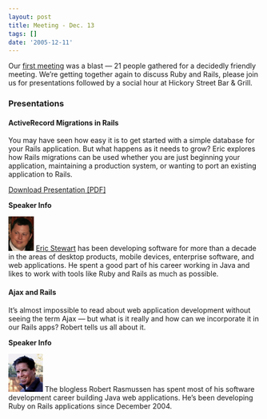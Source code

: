 ```yaml
---
layout: post
title: Meeting - Dec. 13
tags: []
date: '2005-12-11'
---
```

Our [first meeting](/2005/11/14/first_meeting_nov_15.html) was a blast — 21 people gathered for a decidedly friendly meeting. We’re getting together again to discuss Ruby and Rails, please join us for presentations followed by a social hour at Hickory Street Bar & Grill.

### Presentations

#### ActiveRecord Migrations in Rails

You may have seen how easy it is to get started with a simple database for your Rails application. But what happens as it needs to grow? Eric explores how Rails migrations can be used whether you are just beginning your application, maintaining a production system, or wanting to port an existing application to Rails.

[Download Presentation [PDF]](https://github.com/austinonrails/Meetings/blob/master/2005/2005-12-ActiveRecordMigrations.pdf)

**Speaker Info**

![](/files/eric_stewart_pic.png) [Eric Stewart](http://www.eric-stewart.com) has been developing software for more than a decade in the areas of desktop products, mobile devices, enterprise software, and web applications. He spent a good part of his career working in Java and likes to work with tools like Ruby and Rails as much as possible.

  
  

#### Ajax and Rails

It’s almost impossible to read about web application development without seeing the term Ajax — but what is it really and how can we incorporate it in our Rails apps? Robert tells us all about it.

**Speaker Info**

![](/files/robert.jpg) The blogless Robert Rasmussen has spent most of his software development career building Java web applications. He’s been developing Ruby on Rails applications since December 2004.

